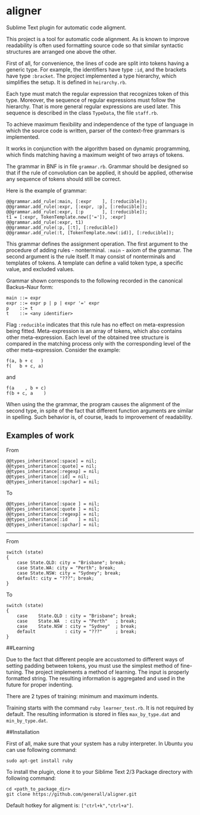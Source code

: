 aligner
=======

Sublime Text plugin for automatic code aligment.

This project is a tool for automatic code alignment. 
As is known to improve readability is often used formatting source code so that similar syntactic structures are arranged one above the other.

First of all, for convenience, the lines of code are split into tokens having a generic type.
For example, the identifiers have type `:id`, and the brackets have type `:bracket`.
The project implemented a type hierarchy, which simplifies the setup.
It is defined in `heirarchy.rb`.


Each type must match the regular expression that recognizes token of this type.
Moreover, the sequence of regular expressions must follow the hierarchy.
That is more general regular expressions are used later.
This sequence is described in the class `TypeData`, the file `staff.rb`.


To achieve maximum flexibility and independence of the type of language in which the source code is written,
parser of the context-free grammars is implemented.

It works in conjunction with the algorithm based on dynamic programming,
which finds matching having a maximum weight of two arrays of tokens.

The grammar in BNF is in file `grammar.rb`.
Grammar should be designed so that if the rule of convolution can be applied,
it should be applied, otherwise any sequence of tokens should still be correct.

Here is the example of grammar:
```
@@grammar.add_rule(:main, [:expr    ], [:reducible]);
@@grammar.add_rule(:expr, [:expr, :p], [:reducible]);
@@grammar.add_rule(:expr, [:p       ], [:reducible]);
t1 = [:expr, TokenTemplate.new(['=']), :expr]
@@grammar.add_rule(:expr, t1)
@@grammar.add_rule(:p, [:t], [:reducible])
@@grammar.add_rule(:t, [TokenTemplate.new(:id)], [:reducible]);
```

This grammar defines the assignment operation.
The first argument to the procedure of adding rules - nonterminal. 
`:main` - axiom of the grammar.
The second argument is the rule itself. It may consist of nonterminals and templates of tokens.
A template can define a valid token type, a specific value, and excluded values.

Grammar shown corresponds to the following recorded in the canonical Backus–Naur form:

```
main ::= expr
expr ::= expr p | p | expr '=' expr
p    ::= t
t    ::= <any identifier>
```

Flag `:reducible` indicates that this rule has no effect on meta-expression being fitted.
Meta-expression is an array of tokens, which also contains other meta-expression.
Each level of the obtained tree structure is compared in the matching process only with the corresponding level of the other meta-expression.
Consider the example:
```
f(a, b + c   )
f(   b + c, a)
```
and
```
f(a    , b + c)
f(b + c, a    )
```
When using the the grammar, the program causes the alignment of the second type,
in spite of the fact that different function arguments are similar in spelling.
Such behavior is, of course, leads to improvement of readability.

## Examples of work

From
```
@@types_inheritance[:space] = nil;
@@types_inheritance[:quote] = nil;
@@types_inheritance[:regexp] = nil;
@@types_inheritance[:id] = nil;
@@types_inheritance[:spchar] = nil;
```

To

```
@@types_inheritance[:space ] = nil;
@@types_inheritance[:quote ] = nil;
@@types_inheritance[:regexp] = nil;
@@types_inheritance[:id    ] = nil;
@@types_inheritance[:spchar] = nil;
```
---

From
```
switch (state)                                
{                                            
    case State.QLD: city = "Brisbane"; break; 
    case State.WA: city = "Perth"; break;     
    case State.NSW: city = "Sydney"; break;   
    default: city = "???"; break;             
}            
```

To

```
switch (state)                                
{
    case    State.QLD : city = "Brisbane"; break;
    case    State.WA  : city = "Perth"   ; break;
    case    State.NSW : city = "Sydney"  ; break;
    default           : city = "???"     ; break;
}                                            
```

##Learning

Due to the fact that different people are accustomed to different ways of setting padding between tokens,
you must use the simplest method of fine-tuning.
The project implements a method of learning. The input is properly formatted string.
The resulting information is aggregated and used in the future for proper indenting.

There are 2 types of training: minimum and maximum indents.

Training starts with the command `ruby learner_test.rb`.
It is not required by default.
The resulting information is stored in files `max_by_type.dat` and `min_by_type.dat`.

##Installation

First of all, make sure that your system has a ruby interpreter.
In Ubuntu you can use following command:
```
sudo apt-get install ruby
```

To install the plugin, clone it to your Siblime Text 2/3 Package directory with following command:

```
cd <path_to_package_dir>
git clone https://github.com/generall/aligner.git
```

Default hotkey for aligment is: `["ctrl+k","ctrl+a"]`.
